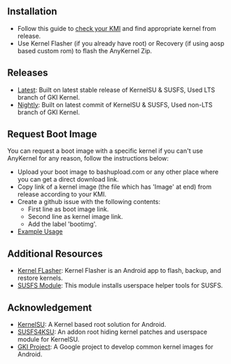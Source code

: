 ## Installation
- Follow this guide to [check your KMI](https://kernelsu.org/guide/installation.html#kmi) and find appropriate kernel from release.
- Use Kernel Flasher (if you already have root) or Recovery (if using aosp based custom rom) to flash the AnyKernel Zip.

## Releases
- [Latest](https://github.com/SomeEmptyBox/GKI_KernelSU_SUSFS/releases/latest): Built on latest stable release of KernelSU & SUSFS, Used LTS branch of GKI Kernel.
- [Nightly](https://github.com/SomeEmptyBox/GKI_KernelSU_SUSFS/releases/nightly): Built on latest commit of KernelSU & SUSFS, Used non-LTS branch of GKI Kernel.

## Request Boot Image
You can request a boot image with a specific kernel if you can't use AnyKernel for any reason, follow the instructions below:
- Upload your boot image to bashupload.com or any other place where you can get a direct download link.
- Copy link of a kernel image (the file which has 'Image' at end) from release according to your KMI.
- Create a github issue with the following contents:
  - First line as boot image link.
  - Second line as kernel image link.
  - Add the label 'bootimg'.
- [Example Usage](https://github.com/SomeEmptyBox/GKI_KernelSU_SUSFS/issues/11)

## Additional Resources
- [Kernel FLasher](https://github.com/fatalcoder524/KernelFlasher): Kernel Flasher is an Android app to flash, backup, and restore kernels.
- [SUSFS Module](https://github.com/sidex15/susfs4ksu-module): This module installs userspace helper tools for SUSFS.

## Acknowledgement
- [KernelSU](https://github.com/tiann/KernelSU): A Kernel based root solution for Android.
- [SUSFS4KSU](https://gitlab.com/simonpunk/susfs4ksu): An addon root hiding kernel patches and userspace module for KernelSU.
- [GKI Project](https://android.googlesource.com/kernel/common): A Google project to develop common kernel images for Android.
